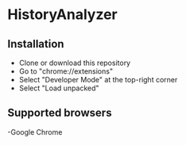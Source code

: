 # HistoryAnalyzer

## Installation

- Clone or download this repository
- Go to "chrome://extensions"
- Select "Developer Mode" at the top-right corner
- Select "Load unpacked"

## Supported browsers
-Google Chrome

